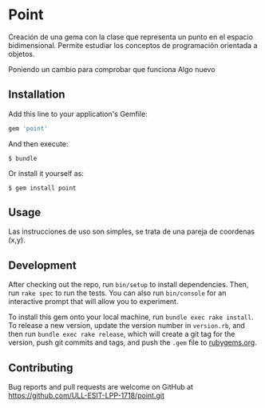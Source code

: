 # Point

Creación de una gema con la clase que representa un punto en el espacio bidimensional.
Permite estudiar los conceptos de programación orientada a objetos.

Poniendo un cambio para comprobar que funciona
Algo nuevo

## Installation

Add this line to your application's Gemfile:

```ruby
gem 'point'
```

And then execute:

    $ bundle

Or install it yourself as:

    $ gem install point

## Usage

Las instrucciones de uso son simples, se trata de una pareja de coordenas (x,y).

## Development

After checking out the repo, run `bin/setup` to install dependencies. Then, run `rake spec` to run the tests. You can also run `bin/console` for an interactive prompt that will allow you to experiment.

To install this gem onto your local machine, run `bundle exec rake install`. To release a new version, update the version number in `version.rb`, and then run `bundle exec rake release`, which will create a git tag for the version, push git commits and tags, and push the `.gem` file to [rubygems.org](https://rubygems.org).

## Contributing

Bug reports and pull requests are welcome on GitHub at https://github.com/ULL-ESIT-LPP-1718/point.git 

